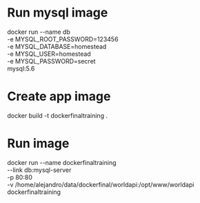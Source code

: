 # Run mysql image
docker run	--name db \
			-e MYSQL_ROOT_PASSWORD=123456 \
			-e MYSQL_DATABASE=homestead \
			-e MYSQL_USER=homestead \
			-e MYSQL_PASSWORD=secret \
			mysql:5.6

# Create app image
docker build -t dockerfinaltraining .

# Run image
docker run 	--name dockerfinaltraining \
			--link db:mysql-server \
			-p 80:80 \
			-v /home/alejandro/data/dockerfinal/worldapi:/opt/www/worldapi \
			dockerfinaltraining
   
